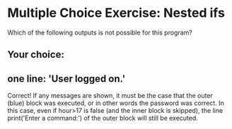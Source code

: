# Multiple Choice Exercise: Nested ifs
Which of the following outputs is not possible for this program?

## Your choice: 
## one line: 'User logged on.'

Correct! If any messages are shown, it must be the case that the outer (blue) block was executed, or in other words the password was correct. 
In this case, even if hour>17 is false (and the inner block is skipped), the line print('Enter a command:') of the outer block will still be executed.

